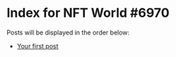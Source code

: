 # Index for NFT World #6970
Posts will be displayed in the order below:

- [Your first post](./001-first.md)

